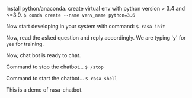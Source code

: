 Install python/anaconda.
create virtual env with python version > 3.4 and <=3.9.
    `$ conda create --name venv_name python=3.6`

Now start developing in your system with command:
    `$ rasa init`

Now, read the asked question and reply accordingly.
We are typing 'y' for `yes` for training.

Now, chat bot is ready to chat.

Command to stop the chatbot...
    `$ /stop`

Command to start the chatbot...
    `$ rasa shell`


This is a demo of rasa-chatbot.



